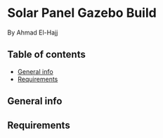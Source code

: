 # Solar Panel Gazebo Build 
By Ahmad El-Hajj


## Table of contents
* [General info](#general-info)
* [Requirements](#Requirements)

## General info



## Requirements




